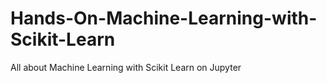 # Hands-On-Machine-Learning-with-Scikit-Learn
All about Machine Learning with Scikit Learn on Jupyter
